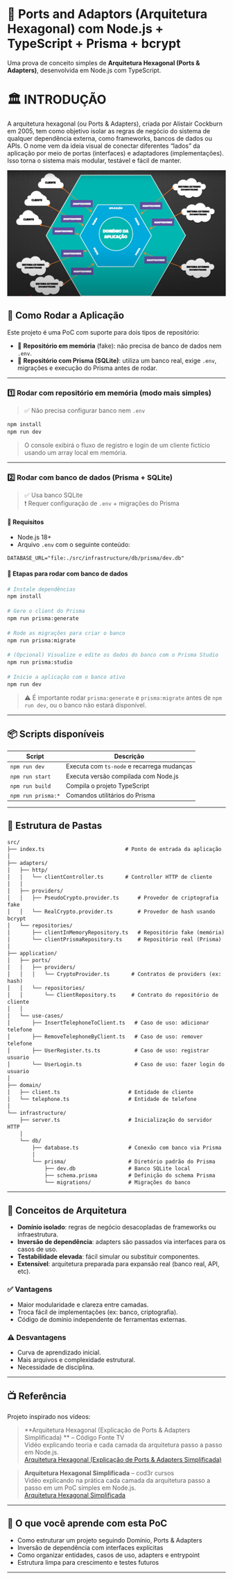 # 🔷 Ports and Adaptors (Arquitetura Hexagonal) com Node.js + TypeScript + Prisma + bcrypt

Uma prova de conceito simples de **Arquitetura Hexagonal (Ports & Adapters)**, desenvolvida em Node.js com TypeScript.

# 🏛️ INTRODUÇÃO

A arquitetura hexagonal (ou Ports & Adapters), criada por Alistair Cockburn em 2005, tem como objetivo isolar as regras de negócio do sistema de qualquer dependência externa, como frameworks, bancos de dados ou APIs. O nome vem da ideia visual de conectar diferentes “lados” da aplicação por meio de portas (interfaces) e adaptadores (implementações). Isso torna o sistema mais modular, testável e fácil de manter.

![Hexagonal Architecture](./hexagonal.png)

## 🚀 Como Rodar a Aplicação

Este projeto é uma PoC com suporte para dois tipos de repositório:

- 🧪 **Repositório em memória** (fake): não precisa de banco de dados nem `.env`.
- 🧱 **Repositório com Prisma (SQLite)**: utiliza um banco real, exige `.env`, migrações e execução do Prisma antes de rodar.

---

### 1️⃣ Rodar com repositório em memória (modo mais simples)

> ✅ Não precisa configurar banco nem `.env`

```bash
npm install
npm run dev
```

> O console exibirá o fluxo de registro e login de um cliente fictício usando um array local em memória.

---

### 2️⃣ Rodar com banco de dados (Prisma + SQLite)

> ✅ Usa banco SQLite  
> ❗️ Requer configuração de `.env` + migrações do Prisma

#### 🧾 Requisitos

- Node.js 18+
- Arquivo `.env` com o seguinte conteúdo:

```env
DATABASE_URL="file:./src/infrastructure/db/prisma/dev.db"
```

#### 🔧 Etapas para rodar com banco de dados

```bash
# Instale dependências
npm install

# Gere o client do Prisma
npm run prisma:generate

# Rode as migrações para criar o banco
npm run prisma:migrate

# (Opcional) Visualize e edite os dados do banco com o Prisma Studio
npm run prisma:studio

# Inicie a aplicação com o banco ativo
npm run dev

```

> ⚠️ É importante rodar `prisma:generate` e `prisma:migrate` antes de `npm run dev`, ou o banco não estará disponível.

---

## 📦 Scripts disponíveis

| Script               | Descrição                                 |
|----------------------|-------------------------------------------|
| `npm run dev`        | Executa com `ts-node` e recarrega mudanças |
| `npm run start`      | Executa versão compilada com Node.js       |
| `npm run build`      | Compila o projeto TypeScript               |
| `npm run prisma:*`   | Comandos utilitários do Prisma             |

---

## 📁 Estrutura de Pastas

```
src/
├── index.ts                          # Ponto de entrada da aplicação
│
├── adapters/
│   ├── http/
│   │   └── clientController.ts       # Controller HTTP de cliente
│   │
│   ├── providers/
│   │   ├── PseudoCrypto.provider.ts      # Provedor de criptografia fake
│   │   └── RealCrypto.provider.ts        # Provedor de hash usando bcrypt
│   └── repositories/
│       ├── clientInMemoryRepository.ts   # Repositório fake (memória)
│       └── clientPrismaRepository.ts     # Repositório real (Prisma)
│
├── application/
│   ├── ports/                          
│   │   ├── providers/                  
│   │   │   └── CryptoProvider.ts       # Contratos de providers (ex: hash)
│   │   └── repositories/
│   │       └── ClientRepository.ts     # Contrato do repositório de cliente
│   │
│   └── use-cases/
│       ├── InsertTelephoneToClient.ts   # Caso de uso: adicionar telefone
│       ├── RemoveTelephoneByClient.ts   # Caso de uso: remover telefone
│       ├── UserRegister.ts.ts           # Caso de uso: registrar usuario
│       └── UserLogin.ts                 # Caso de uso: fazer login do usuario
│
├── domain/
│   ├── client.ts                      # Entidade de cliente
│   └── telephone.ts                   # Entidade de telefone
│
└── infrastructure/
    ├── server.ts                      # Inicialização do servidor HTTP
    │
    └── db/
        ├── database.ts                # Conexão com banco via Prisma
        │
        └── prisma/                    # Diretório padrão do Prisma
            ├── dev.db                 # Banco SQLite local
            ├── schema.prisma          # Definição do schema Prisma
            └── migrations/            # Migrações do banco

```
---

## 🧱 Conceitos de Arquitetura

- **Domínio isolado**: regras de negócio desacopladas de frameworks ou infraestrutura.
- **Inversão de dependência**: adapters são passados via interfaces para os casos de uso.
- **Testabilidade elevada**: fácil simular ou substituir componentes.
- **Extensível**: arquitetura preparada para expansão real (banco real, API, etc).

### ✅ Vantagens

- Maior modularidade e clareza entre camadas.
- Troca fácil de implementações (ex: banco, criptografia).
- Código de domínio independente de ferramentas externas.

### ⚠️ Desvantagens

- Curva de aprendizado inicial.
- Mais arquivos e complexidade estrutural.
- Necessidade de disciplina.

---

## 📺 Referência

Projeto inspirado nos vídeos:  
> **Arquitetura Hexagonal (Explicação de Ports & Adapters Simplificada) ** – Código Fonte TV  
> Vidéo explicando teoria e cada camada da arquitetura passo a passo em Node.js.  
[Arquitetura Hexagonal (Explicação de Ports & Adapters Simplificada) ](https://www.youtube.com/watch?v=7SaA3HCOc4c)

> **Arquitetura Hexagonal Simplificada** – cod3r cursos  
> Vidéo explicando na prática cada camada da arquitetura passo a passo em um PoC simples em Node.js.  
[Arquitetura Hexagonal Simplificada](https://www.youtube.com/watch?v=XA6J9GM1TCQ&utm_source=chatgpt.com)


---

## 🧠 O que você aprende com esta PoC

- Como estruturar um projeto seguindo Domínio, Ports & Adapters  
- Inversão de dependência com interfaces explícitas  
- Como organizar entidades, casos de uso, adapters e entrypoint  
- Estrutura limpa para crescimento e testes futuros

---
